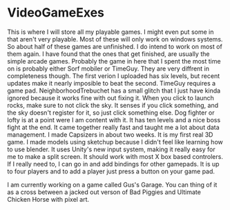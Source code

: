 # VideoGameExes
This is where I will store all my playable games. I might even put some in that aren't very playable.  Most of these will only work on windows systems.
So about half of these games are unfinished. 
I do intend to work on most of them again. 
I have found that the ones that get finished, are usually the simple arcade games.
Probably the game in here that I spent the most time on is probably either Sorf mobiler or TimeGuy.
They are very diffrent in completeness though.
The first verion I uploaded has six levels, but recent updates make it nearly imposible to beat the second.
TimeGuy requires a game pad.
NeighborhoodTrebuchet has a small glitch that I just have kinda ignored because it works fine with out fixing it. 
When you click to launch rocks, make sure to not click the sky. It senses if you click something, and the sky doesn't register for it, so just
click something else.
Dog fighter or lofty is at a point were I am content with it. It has ten levels and a nice boss fight at the end.
It came together really fast and taught me a lot about data management.
I made Capsizers in about two weeks. It is my first real 3D game. I made models using sketchup because I didn't feel like learning how to use blender. It uses Unity's new input system, making it really easy for me to make a split screen. It should work with most X box based controlers. If I really need to, I can go in and add bindings for other gamepads. It is up to four players and to add a player just press a button on your game pad.

I am currently working on a game called Gus's Garage. You can thing of it as a cross between a jacked out verson of Bad Piggies and Ultimate Chicken Horse with pixel art.
